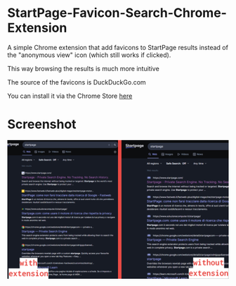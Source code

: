 # StartPage-Favicon-Search-Chrome-Extension
A simple Chrome extension that add favicons to StartPage results instead of the "anonymous view" icon (which still works if clicked).

This way browsing the results is much more intuitive


The source of the favicons is DuckDuckGo.com

You can install it via the Chrome Store [here](https://chrome.google.com/webstore/detail/startpage-results-favicon/nnefhdhmjalgcbcckplploeigmcjlcha)



# Screenshot

![](https://github.com/ErZicky/StartPage-Favicon-Search-Chrome-Extension/blob/main/images/promo.png)

